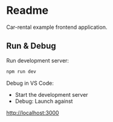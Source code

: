 # Readme

Car-rental example frontend application.

## Run & Debug

Run development server:

```bash
npm run dev
```

Debug in VS Code:

- Start the development server
- Debug: Launch against <browser>

 [http://localhost:3000](http://localhost:3000)
